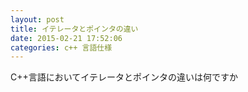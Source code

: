 ```yaml
---
layout: post
title: イテレータとポインタの違い
date: 2015-02-21 17:52:06
categories: c++ 言語仕様
---
```

<!-- {% raw %} -->
<p>C++言語においてイテレータとポインタの違いは何ですか</p>
<!-- {% endraw %} -->
